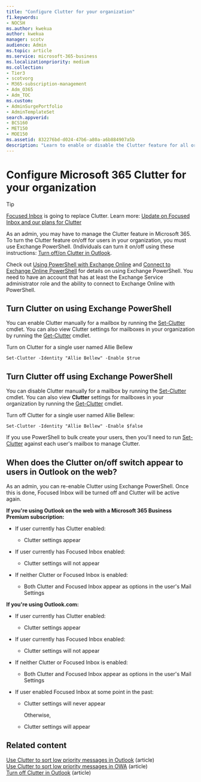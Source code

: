 ```yaml
---
title: "Configure Clutter for your organization"
f1.keywords:
- NOCSH
ms.author: kwekua
author: kwekua
manager: scotv
audience: Admin
ms.topic: article
ms.service: microsoft-365-business
ms.localizationpriority: medium
ms.collection:
- Tier3
- scotvorg 
- M365-subscription-management 
- Adm_O365
- Adm_TOC
ms.custom: 
- AdminSurgePortfolio
- AdminTemplateSet
search.appverid:
- BCS160
- MET150
- MOE150
ms.assetid: 832276bd-d024-47b6-a80a-a6b884907a5b
description: "Learn to enable or disable the Clutter feature for all or specific users in your organization, using Exchange PowerShell. "
---
```


# Configure Microsoft 365 Clutter for your organization

> [!TIP]
> [Focused Inbox](../setup/configure-focused-inbox.md) is going to replace Clutter. Learn more: [Update on Focused Inbox and our plans for Clutter](https://techcommunity.microsoft.com/t5/Outlook-Blog/Update-on-Focused-Inbox-and-our-plans-for-Clutter/ba-p/136448)
  
As an admin, you may have to manage the Clutter feature in Microsoft 365. To turn the Clutter feature on/off for users in your organization, you must use Exchange PowerShell. (Individuals can turn it on/off using these instructions: [Turn off/on Clutter in Outlook](https://support.microsoft.com/office/a9c72a77-1bc4-40e6-ba6d-103c1d1aba4c).
  
Check out [Using PowerShell with Exchange Online](/powershell/exchange/exchange-online-powershell) and [Connect to Exchange Online PowerShell](/powershell/exchange/connect-to-exchange-online-powershell) for details on using Exchange PowerShell. You need to have an account that has at least the Exchange Service administrator role and the ability to connect to Exchange Online with PowerShell. 
  
## Turn Clutter on using Exchange PowerShell

You can enable Clutter manually for a mailbox by running the [Set-Clutter](/powershell/module/exchange/set-clutter) cmdlet. You can also view Clutter settings for mailboxes in your organization by running the [Get-Clutter](/powershell/module/exchange/get-clutter) cmdlet. 
  
Turn on Clutter for a single user named Allie Bellew
    
`Set-Clutter -Identity "Allie Bellew" -Enable $true`


## Turn Clutter off using Exchange PowerShell

You can disable Clutter manually for a mailbox by running the [Set-Clutter](/powershell/module/exchange/set-clutter) cmdlet. You can also view **Clutter** settings for mailboxes in your organization by running the [Get-Clutter](/powershell/module/exchange/get-clutter) cmdlet. 
  
Turn off Clutter for a single user named Allie Bellew:
    
`Set-Clutter -Identity "Allie Bellew" -Enable $false`

If you use PowerShell to bulk create your users, then you'll need to run [Set-Clutter](/powershell/module/exchange/set-clutter) against each user's mailbox to manage Clutter. 
  
## When does the Clutter on/off switch appear to users in Outlook on the web?
<a name="bkmk_onoff"> </a>

As an admin, you can re-enable Clutter using Exchange PowerShell. Once this is done, Focused Inbox will be turned off and Clutter will be active again. 
  
 **If you're using Outlook on the web with a Microsoft 365 Business Premium subscription:**
  
- If user currently has Clutter enabled: 
    
  - Clutter settings appear
    
- If user currently has Focused Inbox enabled: 
    
  - Clutter settings will not appear
    
- If neither Clutter or Focused Inbox is enabled: 
    
  - Both Clutter and Focused Inbox appear as options in the user's Mail Settings
    
 **If you're using Outlook.com:**
  
- If user currently has Clutter enabled: 
    
  - Clutter settings appear
    
- If user currently has Focused Inbox enabled: 
    
  - Clutter settings will not appear
    
- If neither Clutter or Focused Inbox is enabled: 
    
  - Both Clutter and Focused Inbox appear as options in the user's Mail Settings
    
- If user enabled Focused Inbox at some point in the past:
    
  - Clutter settings will never appear
    
    Otherwise, 
    
  - Clutter settings will appear
    
## Related content

[Use Clutter to sort low priority messages in Outlook](https://support.microsoft.com/office/7b50c5db-7704-4e55-8a1b-dfc7bf1eafa0) (article)\
[Use Clutter to sort low priority messages in OWA](https://support.microsoft.com/office/fe4d64ca-bf73-48f1-91b4-9a659e008bce) (article)\
[Turn off Clutter in Outlook](https://support.microsoft.com/office/a9c72a77-1bc4-40e6-ba6d-103c1d1aba4c) (article)
